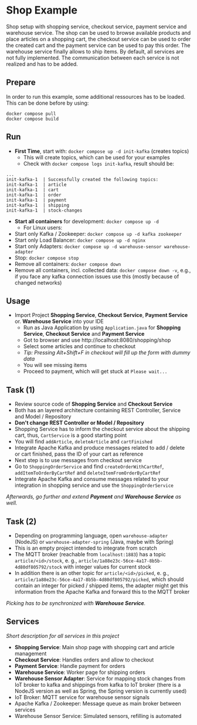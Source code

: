 # Shop Example

Shop setup with shopping service, checkout service, payment service and warehouse service. The shop can be used to browse available products and place articles on a shopping cart, the checkout service can be used to order the created cart and the payment service can be used to pay this order. The warehouse service finally allows to ship items. By default, all services are not fully implemented. The communication between each service is not realized and has to be added.

## Prepare

In order to run this example, some additional ressources has to be loaded. This can be done before by using:

```
docker compose pull
docker compose build
```

## Run

- **First Time**, start with: `docker compose up -d init-kafka` (creates topics)
  - This will create topics, which can be used for your examples
  - Check with `docker compose logs init-kafka`, result should be:

```
...
init-kafka-1  | Successfully created the following topics:
init-kafka-1  | article
init-kafka-1  | cart
init-kafka-1  | order
init-kafka-1  | payment
init-kafka-1  | shipping
init-kafka-1  | stock-changes
```

- **Start all containers** for development: `docker compose up -d`
  - For Linux users:
- Start only Kafka / Zookeeper: `docker compose up -d kafka zookeeper`
- Start only Load Balancer: `docker compose up -d nginx`
- Start only Adapters: `docker compose up -d warehouse-sensor warehouse-adapter`
- Stop: `docker compose stop`
- Remove all containers: `docker compose down`
- Remove all containers, incl. collected data: `docker compose down -v`, e.g., if you face any kafka connection issues use this (mostly because of changed networks)

## Usage

- Import Project **Shopping Service**, **Checkout Service**, **Payment Service** or. **Warehouse Service** into your IDE
  - Run as Java Application by using `Application.java` for **Shopping Service**, **Checkout Service** and **Payment Service**
  - Got to browser and use http://localhost:8080/shopping/shop
  - Select some articles and continue to checkout
  - _Tip: Pressing Alt+Shift+F in checkout will fill up the form with dummy data_
  - You will see missing items
  - Proceed to payment, which will get stuck at `Please wait...`

## Task (1)

- Review source code of **Shopping Service** and **Checkout Service**
- Both has an layered architecture containing REST Controller, Service and Model / Repository
- **Don't change REST Controller or Model / Repository**
- Shopping Service has to inform the checkout service about the shipping cart, thus, `CartService` is a good starting point
- You will find `addArticle`, `deleteArticle` and `cartFinished`
- Integrate Apache Kafka and produce messages related to add / delete or cart finished, pass the ID of your cart as reference
- Next step is to use messages from checkout service
- Go to `ShoppingOrderService` and find `createOrderWithCartRef`, `addItemToOrderByCartRef` and `deleteItemFromOrderByCartRef`
- Integrate Apache Kafka and consume messages related to your integration in shopping service and use the `ShoppingOrderService`

_Afterwards, go further and extend **Payment** and **Warehouse Service** as well._

## Task (2)

- Depending on programming language, open `warehouse-adapter` (NodeJS) or `warehouse-adapter-spring` (Java, maybe with Spring)
- This is an empty project intended to integrate from scratch
- The MQTT broker (reachable from `localhost:1883`) has a topic `article/<id>/stock`, e. g., `article/1a88e23c-56ce-4a17-8b5b-4d80df805792/stock` with integer values for current stock
- In addition there is an other topic for `article/<id>/picked`, e. g., `article/1a88e23c-56ce-4a17-8b5b-4d80df805792/picked`, which should contain an integer for picked / shipped items, the adapter might get this information from the Apache Kafka and forward this to the MQTT broker

_Picking has to be synchronized with **Warehouse Service**._

## Services

_Short description for all services in this project_

- **Shopping Service**: Main shop page with shopping cart and article management
- **Checkout Service**: Handles orders and allow to checkout
- **Payment Service**: Handle payment for orders
- **Warehouse Service**: Worker page for shipping orders
- **Warehouse Sensor Adapter**: Service for mapping stock changes from IoT broker to kafka and shippings from kafka to IoT broker (there is a NodeJS version as well as Spring, the Spring version is currently used)
- IoT Broker: MQTT service for warehouse sensor signals
- Apache Kafka / Zookeeper: Message queue as main broker between services
- Warehouse Sensor Service: Simulated sensors, refilling is automated
